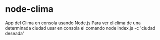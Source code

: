 # node-clima
App del Clima en consola usando Node.js
Para ver el clima de una determinada ciudad usar en consola el comando
node index.js -c 'ciudad deseada'
